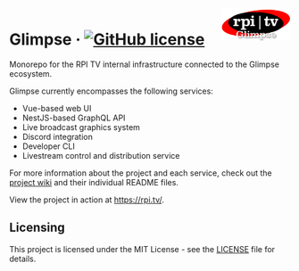<!--suppress HtmlDeprecatedAttribute -->
<img src="rpitv_glimpse_logo-400.png" width="125" alt="Logo of the project" align="right">

# Glimpse &middot; [![GitHub license](https://img.shields.io/badge/license-MIT-blue.svg?style=flat-square)](https://github.com/rpitv/glimpse/blob/master/LICENSE)

Monorepo for the RPI TV internal infrastructure connected to the Glimpse ecosystem.

Glimpse currently encompasses the following services:

- Vue-based web UI
- NestJS-based GraphQL API
- Live broadcast graphics system
- Discord integration
- Developer CLI
- Livestream control and distribution service

For more information about the project and each service, check out the [project wiki](https://github.com/rpitv/glimpse/wiki) and their 
individual README files.

View the project in action at https://rpi.tv/.

## Licensing

This project is licensed under the MIT License - see the [LICENSE](LICENSE) file for details.
